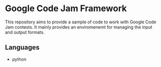 # Google Code Jam Framework

This repository aims to provide a sample of code to work with Google Code Jam
contests. It mainly provides an enviromenemt for managing the input and output
formats.


## Languages

- python

